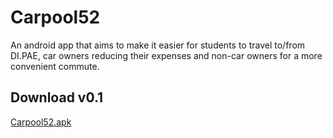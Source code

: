 # Carpool52

An android app that aims to make it easier for students to travel to/from DI.PAE, 
car owners reducing their expenses and non-car owners for a more convenient commute.

## Download v0.1

[Carpool52.apk](https://drive.google.com/file/d/1ML7yU9KzrEtQ8oEBx209aQPste3DZePr/view?usp=sharing)
